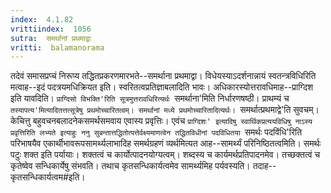 ```yaml
---
index:  4.1.82
vrittiindex:  1056
sutra:  समर्थानां प्रथमाद्वा
vritti:  balamanorama 
---
```


तदेवं समासप्रप्चं निरूप्य तद्धितप्रकरणमारभते--समर्थाना प्रथमाद्वा। विधेयस्याऽदर्शनान्नायं स्वतन्त्रविधिरिति मत्वाह--इदं पदत्रयमधिक्रियत इति। स्वरितत्वप्रतिज्ञाबलादिति भावः। अधिकारस्योत्तरावधिमाह--प्राग्दिश इति यावदिति। `प्राग्दिसो विभक्ति'रिति सूत्रमुत्तरावधिरित्यर्थः `समर्थाना'मिति निर्धारणषष्ठी। प्राथम्यं च `तस्यापत्य'मित्यादितत्तत्सूत्रेषु प्रथमोच्चारितत्वम्। समर्थानां मध्ये प्रथमोच्चारितादित्यर्थः। `समर्थात्प्रथमाद्वे'ति सुवचम्। केचित्तु बहुवचनबलादनेकसमर्थसमवाय एवास्य प्रवृत्तिः। एवंच `प्राग्दिशः' इत्यादिषु स्वार्थिकप्रत्ययविधिषु नाऽस्य प्रवृत्तिरिति लभ्यते इत्याहुः ननु सुबन्तात्तद्धितोत्पत्तेर्वक्ष्यमाणत्वेन तद्धितविधीनां पदविधितया `समर्थः पदविंधि'रिति परिभाषयैव एकार्थीभावरूपसामर्थ्यलाभादिह समर्थग्रहणं व्यर्थमित्यत आह--सामर्थ्यं परिनिष्ठितत्वमिति। समर्थः पटुः शक्त इति पर्यायाः। शक्तत्वं च कार्योत्पादनयोग्यत्वम्। शब्दस्य च कार्यमर्थप्रतिपादनमेव। तच्छक्तत्वं च कृतेष्वेव सन्धिकार्येषु संभवति। तथाच कृतसन्धिकार्यत्वमेव सामर्थ्यमिह पर्यवस्यति। तदाह--कृतसन्धिकार्यत्वम#इति। 

